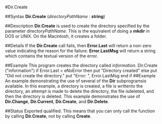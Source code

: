 
#Dir.Create

##Syntax
**Dir.Create** (*directoryPathName* : **string**)

##Description
**Dir.Create** is used to create the directory specified by the parameter *directoryPathName*. This is the equivalent of doing a **mkdir** in DOS or UNIX. On the Macintosh, it creates a folder.

##Details
If the **Dir.Create** call fails, then **Error.Last** will return a non-zero value indicating the reason for the failure. **Error.LastMsg** will return a string which contains the textual version of the error.

##Example
This program creates the directory called *information*.
        Dir.Create ("information")
        if Error.Last = eNoError  then
            put "Directory created"
        else
            put "Did not create the directory."
            put "Error: ", Error.LastMsg
        end if
##Example
An example demonstrating the use of several of the **Dir** subprogramsis available. In this example, a directory is created, a file is writtento the directory, an attempt is made to delete the directory, the file isdeleted, and then the directory is deleted.
This example demonstrates the use of **Dir.Change**, **Dir.Current**, **Dir.Create**, and **Dir.Delete**.

##Status
Exported qualified.
This means that you can only call the function by calling **Dir.Create**, not by calling **Create**.
